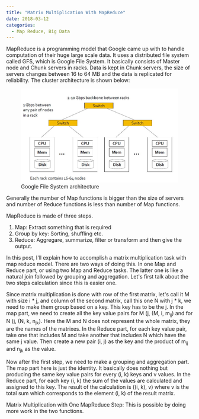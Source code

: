 ```yaml
---
title: "Matrix Multiplication With MapReduce"
date: 2018-03-12
categories: 
  - Map Reduce, Big Data
---
```


MapReduce is a programming model that Google came up with to handle computation of their huge large scale data. It uses a distributed 
file system called GFS, which is Google File System. It basically consists of Master node and Chunk servers in racks. Data is kept in 
Chunk servers, the size of servers changes between 16 to 64 MB and the data is replicated for reliability. The cluster architecture is 
shown below:

<figure>
    <a href="/assets/images/gfs.jpg"><img src="/assets/images/gfs.jpg"></a>
    <figcaption>Google File System architecture</figcaption>
</figure>

Generally the number of Map functions is bigger than the size of servers and number of Reduce functions is less than number of Map functions. 

MapReduce is made of three steps. 

1. Map: Extract something that is required
2. Group by key: Sorting, shuffling etc.
3. Reduce: Aggregare, summarize, filter or transform and then give the output.

In this post, I'll explain how to accomplish a matrix multiplication task with map reduce model. There are two ways of doing this. In one Map and Reduce part, or using two Map and Reduce tasks. The latter one is like a natural join followed by grouping and aggregation. Let's first talk about the two steps calculation since this is easier one.  

Since matrix multiplication is done with row of the first matrix, let's call it M with size i * j, and column of the second matrix, 
call this one N with j * k, we need to make them group based on a key. This key has to be the j. In the map part, we need to create 
all the key value pairs for M (j, (M, i, m<sub>ij</sub>) and for N (j, (N, k, n<sub>jk</sub>). Here the M and N does not represent the whole matrix, they are the names of the matrixes. In the Reduce part, for each key value pair, take one that includes M and take another that includes N which have the same j value. Then create a new pair (i, j) as the key and the product of m<sub>ij</sub> and n<sub>jk</sub> as the value.

Now after the first step, we need to make a grouping and aggregation part. The map part here is just the identity. It basically does nothing but producing the same key value pairs for every (i, k) keys and v values. In the Reduce part, for each key (i, k) the sum of the values are calculated and assigned to this key. The result of the calculation is ((i, k), v) where v is the total sum which corresponds to the element (i, k) of the result matrix.

Matrix Multiplication with One MapReduce Step:
This is possible by doing more work in the two functions.

